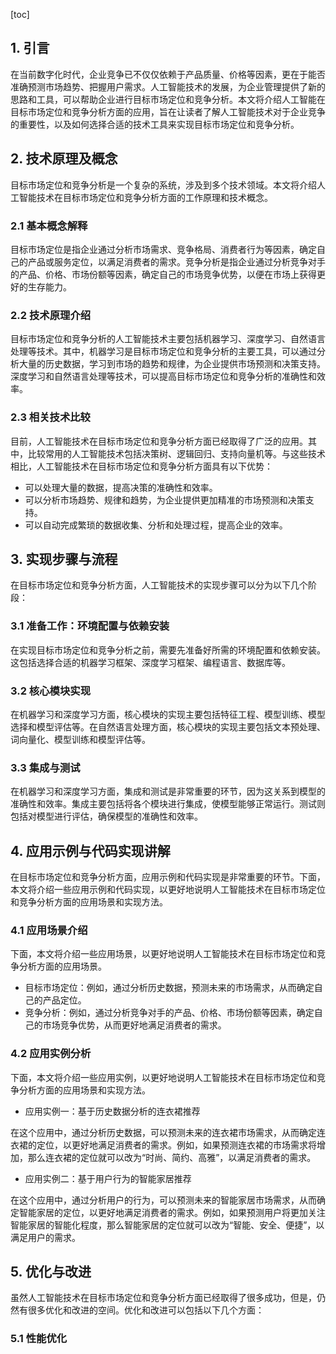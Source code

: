
[toc]                    
                
                
## 1. 引言

在当前数字化时代，企业竞争已不仅仅依赖于产品质量、价格等因素，更在于能否准确预测市场趋势、把握用户需求。人工智能技术的发展，为企业管理提供了新的思路和工具，可以帮助企业进行目标市场定位和竞争分析。本文将介绍人工智能在目标市场定位和竞争分析方面的应用，旨在让读者了解人工智能技术对于企业竞争的重要性，以及如何选择合适的技术工具来实现目标市场定位和竞争分析。

## 2. 技术原理及概念

目标市场定位和竞争分析是一个复杂的系统，涉及到多个技术领域。本文将介绍人工智能技术在目标市场定位和竞争分析方面的工作原理和技术概念。

### 2.1 基本概念解释

目标市场定位是指企业通过分析市场需求、竞争格局、消费者行为等因素，确定自己的产品或服务定位，以满足消费者的需求。竞争分析是指企业通过分析竞争对手的产品、价格、市场份额等因素，确定自己的市场竞争优势，以便在市场上获得更好的生存能力。

### 2.2 技术原理介绍

目标市场定位和竞争分析的人工智能技术主要包括机器学习、深度学习、自然语言处理等技术。其中，机器学习是目标市场定位和竞争分析的主要工具，可以通过分析大量的历史数据，学习到市场的趋势和规律，为企业提供市场预测和决策支持。深度学习和自然语言处理等技术，可以提高目标市场定位和竞争分析的准确性和效率。

### 2.3 相关技术比较

目前，人工智能技术在目标市场定位和竞争分析方面已经取得了广泛的应用。其中，比较常用的人工智能技术包括决策树、逻辑回归、支持向量机等。与这些技术相比，人工智能技术在目标市场定位和竞争分析方面具有以下优势：

- 可以处理大量的数据，提高决策的准确性和效率。
- 可以分析市场趋势、规律和趋势，为企业提供更加精准的市场预测和决策支持。
- 可以自动完成繁琐的数据收集、分析和处理过程，提高企业的效率。


## 3. 实现步骤与流程

在目标市场定位和竞争分析方面，人工智能技术的实现步骤可以分为以下几个阶段：

### 3.1 准备工作：环境配置与依赖安装

在实现目标市场定位和竞争分析之前，需要先准备好所需的环境配置和依赖安装。这包括选择合适的机器学习框架、深度学习框架、编程语言、数据库等。

### 3.2 核心模块实现

在机器学习和深度学习方面，核心模块的实现主要包括特征工程、模型训练、模型选择和模型评估等。在自然语言处理方面，核心模块的实现主要包括文本预处理、词向量化、模型训练和模型评估等。

### 3.3 集成与测试

在机器学习和深度学习方面，集成和测试是非常重要的环节，因为这关系到模型的准确性和效率。集成主要包括将各个模块进行集成，使模型能够正常运行。测试则包括对模型进行评估，确保模型的准确性和效率。

## 4. 应用示例与代码实现讲解

在目标市场定位和竞争分析方面，应用示例和代码实现是非常重要的环节。下面，本文将介绍一些应用示例和代码实现，以更好地说明人工智能技术在目标市场定位和竞争分析方面的应用场景和实现方法。

### 4.1 应用场景介绍

下面，本文将介绍一些应用场景，以更好地说明人工智能技术在目标市场定位和竞争分析方面的应用场景。

- 目标市场定位：例如，通过分析历史数据，预测未来的市场需求，从而确定自己的产品定位。
- 竞争分析：例如，通过分析竞争对手的产品、价格、市场份额等因素，确定自己的市场竞争优势，从而更好地满足消费者的需求。

### 4.2 应用实例分析

下面，本文将介绍一些应用实例，以更好地说明人工智能技术在目标市场定位和竞争分析方面的应用场景和实现方法。

- 应用实例一：基于历史数据分析的连衣裙推荐

在这个应用中，通过分析历史数据，可以预测未来的连衣裙市场需求，从而确定连衣裙的定位，以更好地满足消费者的需求。例如，如果预测连衣裙的市场需求将增加，那么连衣裙的定位就可以改为“时尚、简约、高雅”，以满足消费者的需求。

- 应用实例二：基于用户行为的智能家居推荐

在这个应用中，通过分析用户的行为，可以预测未来的智能家居市场需求，从而确定智能家居的定位，以更好地满足消费者的需求。例如，如果预测用户将更加关注智能家居的智能化程度，那么智能家居的定位就可以改为“智能、安全、便捷”，以满足用户的需求。

## 5. 优化与改进

虽然人工智能技术在目标市场定位和竞争分析方面已经取得了很多成功，但是，仍然有很多优化和改进的空间。优化和改进可以包括以下几个方面：

### 5.1 性能优化

